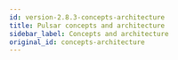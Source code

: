```yaml
---
id: version-2.8.3-concepts-architecture
title: Pulsar concepts and architecture
sidebar_label: Concepts and architecture
original_id: concepts-architecture
---
```











